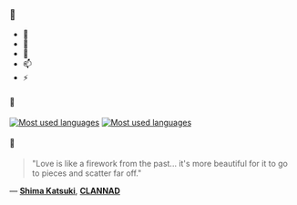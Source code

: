 ### 👋

- 🔭
- 🌱
- 💬
- 📫
- ⚡

#### 🧏

[![Most used languages](https://github-readme-stats-aynah.vercel.app/api/top-langs/?username=aynh&theme=solarized-dark&langs_count=6&layout=compact&hide_title=true)](https://github.com/anuraghazra/github-readme-stats#gh-dark-mode-only)
[![Most used languages](https://github-readme-stats-aynah.vercel.app/api/top-langs/?username=aynh&theme=solarized-light&langs_count=6&layout=compact&hide_title=true)](https://github.com/anuraghazra/github-readme-stats#gh-light-mode-only)

#### 💬

> "Love is like a firework from the past... it's more beautiful for it to go to pieces and scatter far off."

&mdash; [**Shima Katsuki**](https://myanimelist.net/character.php?q=Shima%20Katsuki&cat=character), [**CLANNAD**](https://myanimelist.net/search/all?q=CLANNAD&cat=all)
